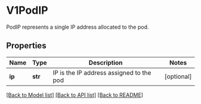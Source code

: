 # V1PodIP

PodIP represents a single IP address allocated to the pod.
## Properties
Name | Type | Description | Notes
------------ | ------------- | ------------- | -------------
**ip** | **str** | IP is the IP address assigned to the pod | [optional] 

[[Back to Model list]](../README.md#documentation-for-models) [[Back to API list]](../README.md#documentation-for-api-endpoints) [[Back to README]](../README.md)


